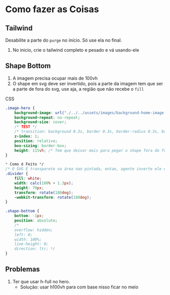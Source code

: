 # Como fazer as Coisas

## Tailwind

Desabilite a parte do `purge` no início. Só use ela no final. 
1. No inicio, crie o tailwind completo e pesado e vá usando-ele

## Shape Bottom

1. A imagem precisa ocupar mais de 100vh 
2. O shape em svg deve ser invertido, pois a parte da imagem tem que ser a parte de fora do svg, use aja, a região que não recebe o `fill`


CSS

````css
.image-hero {
	background-image: url("./../../assets/images/background-home-image.png");
	background-repeat: no-repeat;
	background-size: cover;
	/* TEST */
	/* transition: background 0.3s, border 0.3s, border-radius 0.3s, box-shadow 0.3s; */
	z-index: 1;
	position: relative;
	box-sizing: border-box;
	height: 115vh; /* Tem que deixar mais para pegar o shape fora do full-screen */
}

* Como é Feito */
/* O SVG É transparete na área nao pintada, entao, agente inverte ele e pinta de branco, ai aparece emcima a parte da imagem e embaixo branco como queremos*/
.divider {
	fill: white;
	width: calc(100% + 1.3px);
	height: 70px;
	transform: rotate(180deg);
	-webkit-transform: rotate(180deg);
}

.shape-bottom {
	bottom: -1px;
	position: absolute;
	/* 
    overflow: hidden;
	left: 0;
	width: 100%;
	line-height: 0;
	direction: ltr; */
}
````

## Problemas

1. Ter que usar h-full no hero.
   + Solução: usar h100vh para com base nisso ficar no meio
